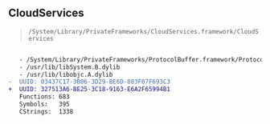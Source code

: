## CloudServices

> `/System/Library/PrivateFrameworks/CloudServices.framework/CloudServices`

```diff

   - /System/Library/PrivateFrameworks/ProtocolBuffer.framework/ProtocolBuffer
   - /usr/lib/libSystem.B.dylib
   - /usr/lib/libobjc.A.dylib
-  UUID: 03437C17-3B06-3D29-BE6D-803F07F693C3
+  UUID: 327513A6-BE25-3C18-9163-E6A2F65994B1
   Functions: 683
   Symbols:   395
   CStrings:  1338

```
